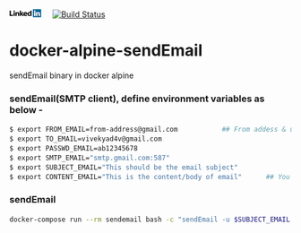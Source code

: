 [![LinkedIn](https://github.com/vivekyad4v/public-images/raw/master/generic/LinkedIn-vivekyad4v.png)](https://www.linkedin.com/in/vivekyad4v/)  &nbsp;   &nbsp;   [![Build Status](https://travis-ci.org/vivekyad4v/docker-cron-sendEmail-shell-scripts.svg?branch=master)](https://travis-ci.org/vivekyad4v/docker-cron-sendEmail-shell-scripts)

# docker-alpine-sendEmail
sendEmail binary in docker alpine

### sendEmail(SMTP client), define environment variables as below - 

```sh
$ export FROM_EMAIL=from-address@gmail.com           ## From addess & user email for authentication
$ export TO_EMAIL=vivekyad4v@gmail.com
$ export PASSWD_EMAIL=ab12345678
$ export SMTP_EMAIL="smtp.gmail.com:587"
$ export SUBJECT_EMAIL="This should be the email subject"
$ export CONTENT_EMAIL="This is the content/body of email"      ## You can give file as a content
```

### sendEmail 

```sh
docker-compose run --rm sendemail bash -c "sendEmail -u $SUBJECT_EMAIL -m $CONTENT_EMAIL -f $FROM_EMAIL -t $TO_EMAIL -s $SMTP_EMAIL -o tls=yes -xu $FROM_EMAIL -xp $PASSWD_EMAIL"
```

